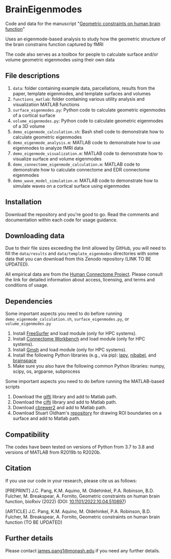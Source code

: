 # BrainEigenmodes
Code and data for the manuscript "[Geometric constraints on human brain function](https://www.biorxiv.org/content/10.1101/2022.10.04.510897v1)"

Uses an eigenmode-based analysis to study how the geometric structure of the brain constrains function captured by fMRI

The code also serves as a toolbox for people to calculate surface and/or volume geometric eigenmodes using their own data

## File descriptions

1. `data`: folder containing example data, parcellations, results from the paper, template eigenmodes, and template surfaces and volumes
2. `functions_matlab`: folder containing various utility analysis and visualization MATLAB functions
3. `surface_eigenmodes.py`: Python code to calculate geometric eigenmodes of a cortical surface
4. `volume_eigenmodes.py`: Python code to calculate geometric eigenmodes of a 3D volume
5. `demo_eigenmode_calculation.sh`: Bash shell code to demonstrate how to calculate geometric eigenmodes
6. `demo_eigenmode_analysis.m`: MATLAB code to demonstrate how to use eigenmodes to analyze fMRI data
7. `demo_eigenmode_visualization.m`: MATLAB code to demonstrate how to visualize surface and volume eigenmodes
8. `demo_connectome_eigenmode_calculation.m`: MATLAB code to demonstrate how to calculate connectome and EDR connectome eigenmodes
9. `demo_wave_model_simulation.m`: MATLAB code to demonstrate how to simulate waves on a cortical surface using eigenmodes

## Installation

Download the repository and you're good to go.
Read the comments and documentation within each code for usage guidance.

## Downloading data

Due to their file sizes exceeding the limit allowed by GitHub, you will need to fill the `data/results` and `data/template_eigenmodes` directories with some data that you can download from this Zenodo repository (LINK TO BE UPDATED).

All empirical data are from the [Human Connectome Project](https://db.humanconnectome.org/). Please consult the link for detailed information about access, licensing, and terms and conditions of usage.

## Dependencies

Some important aspects you need to do before running `demo_eigenmode_calculation.sh`, `surface_eigenmodes.py`, or `volume_eigenmodes.py`

1. Install [FreeSurfer](https://surfer.nmr.mgh.harvard.edu/fswiki/DownloadAndInstall) and load module (only for HPC systems).
2. Install [Connectome Workbench](https://www.humanconnectome.org/software/get-connectome-workbench) and load module (only for HPC systems).
3. Install [Gmsh](https://gmsh.info/) and load module (only for HPC systems).
4. Install the following Python libraries (e.g., via pip): [lapy](https://github.com/Deep-MI/LaPy), [nibabel](https://nipy.org/nibabel/), and [brainspace](https://brainspace.readthedocs.io/en/latest/pages/install.html)
5. Make sure you also have the following common Python libraries: numpy, scipy, os, argparse, subprocess

Some important aspects you need to do before running the MATLAB-based scripts

1. Download the [gifti](https://github.com/gllmflndn/gifti) library and add to Matlab path.
2. Download the [cifti](https://github.com/Washington-University/cifti-matlab) library and add to Matlab path.
3. Download [cbrewer2](https://au.mathworks.com/matlabcentral/fileexchange/58350-cbrewer2?s_tid=srchtitle) and add to Matlab path.
4. Download Stuart Oldham's [repository](https://github.com/StuartJO/plotSurfaceROIBoundary) for drawing ROI boundaries on a surface and add to Matlab path. 

## Compatibility

The codes have been tested on versions of Python from 3.7 to 3.8 and versions of MATLAB from R2019b to R2020b.

## Citation

If you use our code in your research, please cite us as follows:

[PREPRINT] J.C. Pang, K.M. Aquino, M. Oldehinkel, P.A. Robinson, B.D. Fulcher, M. Breakspear, A. Fornito, Geometric constraints on human brain function, bioRxiv (2022) (DOI: [10.1101/2022.10.04.510897](https://www.biorxiv.org/content/10.1101/2022.10.04.510897v1))

[ARTICLE] J.C. Pang, K.M. Aquino, M. Oldehinkel, P.A. Robinson, B.D. Fulcher, M. Breakspear, A. Fornito, Geometric constraints on human brain function (TO BE UPDATED)

## Further details

Please contact james.pang1@monash.edu if you need any further details.
